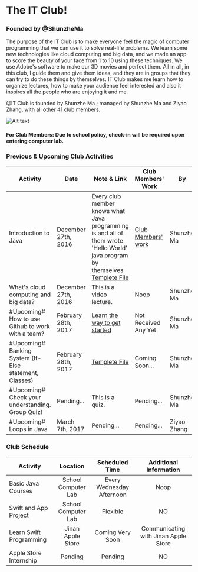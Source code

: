 # The IT Club!
### Founded by @ShunzheMa
   The purpose of the IT Club is to make everyone feel the magic of computer programming that we can use it to solve real-life problems. We learn some new technologies like cloud computing and big data, and we made an app to score the beauty of your face from 1 to 10 using these techniques. We use Adobe's software to make our 3D movies and perfect them. All in all, in this club, I guide them and give them ideas, and they are in groups that they can try to do these things by themselves. IT Club makes me learn how to organize lectures, how to make your audience feel interested and also it inspires all the people who are enjoying it and me.
   
   @IT Club is founded by Shunzhe Ma
; managed by Shunzhe Ma and Ziyao Zhang, with all other 41 club members.
   
![Alt text](https://raw.githubusercontent.com/shunzhema/Shandong-Experimental-High-School-IT-Club/master/IMG_1993.JPG "IT Club Members")

#### For Club Members: Due to school policy, check-in will be required upon entering computer lab.

### Previous & Upcoming Club Activities

| Activity  | Date | Note & Link | Club Members' Work | By |
| ------------- | ------------- | ------------- | ------------- | ------------- |
| Introduction to Java  | December 27th, 2016  | Every club member knows what Java programming is and all of them wrote 'Hello World' java program by themselves [Templete File](https://github.com/shunzhema/Shandong-Experimental-High-School-IT-Club/blob/master/*%20Example%20Files%20by%20Shunzhe%20Ma/HelloWorld.java) | [Club Members' work](https://github.com/shunzhema/Shandong-Experimental-High-School-IT-Club/tree/master/Complete%20by%20Members/Task%201-%20String%20Usage%20(Basic))|  Shunzhe Ma |
| What's cloud computing and big data?  | December 27th, 2016  | This is a video lecture. | Noop |  Shunzhe Ma |
| #Upcoming# How to use Github to work with a team?  | February 28th, 2017  | [Learn the way to get started](https://github.com/shunzhema/Shandong-Experimental-High-School-IT-Club/blob/master/Tasks%20and%20Projects/Tasks/Task%200-%20Learn%20to%20use%20Github%20(Hello%20World)/README.md) | Not Received Any Yet |  Shunzhe Ma |
| #Upcoming# Banking System (If-Else statement, Classes)  | February 28th, 2017  | [Templete File](https://github.com/shunzhema/Shandong-Experimental-High-School-IT-Club/blob/master/*%20Example%20Files%20by%20Shunzhe%20Ma/BankingSyS.java) | Coming Soon... |  Shunzhe Ma |
| #Upcoming# Check your understanding. Group Quiz!  | Pending...  | This is a quiz. | Pending... |  Shunzhe Ma |
| #Upcoming# Loops in Java | March 7th, 2017 | Pending... | Pending... | Ziyao Zhang |


### Club Schedule

| Activity        | Location  | Scheduled Time        | Additional Information  |
| ------------- |:-------------:| :-----:| :-----:|
| Basic Java Courses      | School Computer Lab | Every Wednesday Afternoon | Noop |
| Swift and App Project     | School Computer Lab  | Flexible      |   NO |
| Learn Swift Programming   | Jinan Apple Store    | Coming Very Soon      |   Communicating with Jinan Apple Store |
| Apple Store Internship    | Pending   | Pending      |   NO |


